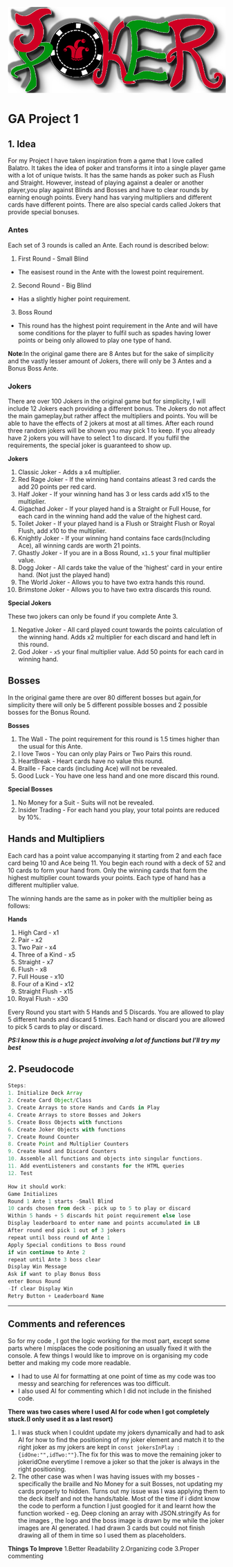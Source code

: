 ![logo](./assets/logo.png)

# GA Project 1

## 1. Idea

For my Project I have taken inspiration from a game that I love called Balatro. It takes the idea of poker and transforms it into a single player game with a lot of unique twists. It has the same hands as poker such as Flush and Straight. However, instead of playing against a dealer or another player,you play against Blinds and Bosses and have to clear rounds by earning enough points. Every hand has varying multipliers and different cards have different points. There are also special cards called Jokers that provide special bonuses.

### Antes

Each set of 3 rounds is called an Ante. Each round is described below:

1. First Round - Small Blind

- The easisest round in the Ante with the lowest point requirement.

2. Second Round - Big Blind

- Has a slightly higher point requirement.

3. Boss Round

- This round has the highest point requirement in the Ante and will have some conditions for the player to fulfil such as spades having lower points or being only allowed to play one type of hand.

**Note**:In the original game there are 8 Antes but for the sake of simplicity and the vastly lesser amount of Jokers, there will only be 3 Antes and a Bonus Boss Ante.

### Jokers

There are over 100 Jokers in the original game but for simplicity, I will include 12 Jokers each providing a different bonus. The Jokers do not affect the main gameplay,but rather affect the multipliers and points. You will be able to have the effects of 2 jokers at most at all times. After each round three random jokers will be shown you may pick 1 to keep. If you already have 2 jokers you will have to select 1 to discard. If you fulfil the requirements, the special joker is guaranteed to show up.

**Jokers**

1. Classic Joker - Adds a x4 multiplier.
2. Red Rage Joker - If the winning hand contains atleast 3 red cards the add 20 points per red card.
3. Half Joker - If your winning hand has 3 or less cards add x15 to the multiplier.
4. Gigachad Joker - If your played hand is a Straight or Full House, for each card in the winning hand add the value of the highest card.
5. Toilet Joker - If your played hand is a Flush or Straight Flush or Royal Flush, add x10 to the multiplier.
6. Knightly Joker - If your winning hand contains face cards(Including Ace), all winning cards are worth 21 points.
7. Ghastly Joker - If you are in a Boss Round, `x1.5` your final multiplier value.
8. Dogg Joker - All cards take the value of the 'highest' card in your entire hand. (Not just the played hand)
9. The World Joker - Allows you to have two extra hands this round.
10. Brimstone Joker - Allows you to have two extra discards this round.

**Special Jokers**

These two jokers can only be found if you complete Ante 3.

1. Negative Joker - All card played count towards the points calculation of the winning hand. Adds x2 multiplier for each discard and hand left in this round.
2. God Joker - `x5` your final multiplier value. Add 50 points for each card in winning hand.

## Bosses

In the original game there are over 80 different bosses but again,for simplicity there will only be 5 different possible bosses and 2 possible bosses for the Bonus Round.

**Bosses**

1. The Wall - The point requirement for this round is 1.5 times higher than the usual for this Ante.
2. I love Twos - You can only play Pairs or Two Pairs this round.
3. HeartBreak - Heart cards have no value this round.
4. Braille - Face cards (including Ace) will not be revealed.
5. Good Luck - You have one less hand and one more discard this round.

**Special Bosses**

1. No Money for a Suit - Suits will not be revealed.
2. Insider Trading - For each hand you play, your total points are reduced by 10%.

## Hands and Multipliers

Each card has a point value accompanying it starting from 2 and each face card being 10 and Ace being 11.
You begin each round with a deck of 52 and 10 cards to form your hand from. Only the winning cards that form the highest multiplier count towards your points. Each type of hand has a different multiplier value.

The winning hands are the same as in poker with the multiplier being as follows:

**Hands**

1. High Card - x1
2. Pair - x2
3. Two Pair - x4
4. Three of a Kind - x5
5. Straight - x7
6. Flush - x8
7. Full House - x10
8. Four of a Kind - x12
9. Straight Flush - x15
10. Royal Flush - x30

Every Round you start with 5 Hands and 5 Discards. You are allowed to play 5 different hands and discard 5 times. Each hand or discard you are allowed to pick 5 cards to play or discard.

**_PS:I know this is a huge project involving a lot of functions but I'll try my best_**

## 2. Pseudocode

```js
Steps:
1. Initialize Deck Array
2. Create Card Object/Class
3. Create Arrays to store Hands and Cards in Play
4. Create Arrays to store Bosses and Jokers
5. Create Boss Objects with functions
6. Create Joker Objects with functions
7. Create Round Counter
8. Create Point and Multiplier Counters
9. Create Hand and Discard Counters
10. Assemble all functions and objects into singular functions.
11. Add eventListeners and constants for the HTML queries
12. Test
```

```js
How it should work:
Game Initializes
Round 1 Ante 1 starts -Small Blind
10 cards chosen from deck - pick up to 5 to play or discard
Within 5 hands + 5 discards hit point requirement else lose
Display leaderboard to enter name and points accumulated in LB
After round end pick 1 out of 3 jokers
repeat until boss round of Ante 1
Apply Special conditions to Boss round
if win continue to Ante 2
repeat until Ante 3 boss clear
Display Win Message
Ask if want to play Bonus Boss
enter Bonus Round
-If clear Display Win
Retry Button + Leaderboard Name
```
---------------------------------------------------------------------------------------------------
## Comments and references
So for my code , I got the logic working for the most part, except some parts where I misplaces the code positioning an usually fixed it with the console.
A few things I would like to improve on is organising my code better and making my code more readable. 
- I had to use AI for formatting at one point of time as my code was too messy and searching for references was too difficult.
- I also used AI for commenting which I did not include in the finished code. 

**There was two cases where I used AI for code when I got completely stuck.(I only used it as a last resort)**
1. I was stuck when I couldnt update my jokers dynamically and had to ask AI for how to find the positioning of my joker element and match it to the right joker as my jokers are kept in ```const jokersInPlay :{idOne:"",idTwo:""}```.The fix for this was to move the remaining joker to jokeridOne everytime I remove a joker so that the joker is always in the right positioning.
2. The other case was when I was having issues with my bosses - specifically the braille and No Money for a suit Bosses, not updating my cards properly to hidden. Turns out my issue was I was applying them to the deck itself and not the hands/table.
Most of the time if i didnt know the code to perform a function I just googled for it and learnt how the function worked - eg. Deep cloning an array with JSON.stringify
As for the images , the logo and the boss image is drawn by me while the joker images are AI generated. I had drawn 3 cards but could not finish drawing all of them in time so I used them as placeholders.

**Things To Improve**
1.Better Readability
2.Organizing code
3.Proper commenting

















